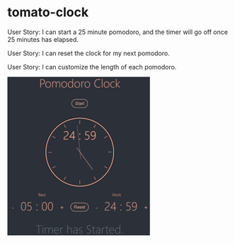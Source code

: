# tomato-clock

User Story: I can start a 25 minute pomodoro, and the timer will go off once 25 minutes has elapsed.

User Story: I can reset the clock for my next pomodoro.

User Story: I can customize the length of each pomodoro.


![alt text](https://github.com/yuchiu/tomato-clock/blob/master/demo.gif)